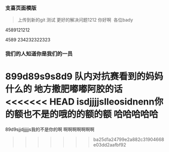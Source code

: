 ### 支喜页面模版
> 上传到新的git 测试
> 更好的解决问题1212
> 你好啊  各位bady

4589121212

4589
234232322323
### 我们的人知道你是我们的一员
899d89s9s8d9
队内对抗赛看到的妈妈什么的
地方撒肥嘟嘟阿胶的话
<<<<<<< HEAD
isdjjjjslleosidnenn你的额也不是的哦的的额的额 哈哈哈哈哈
=======
89d9sjjdjjjjjs我的不是你的啊 啊啊啊啊啊啊啊
>>>>>>> ba25d1a24799e2a882c31904668e03dd2aafbf92

